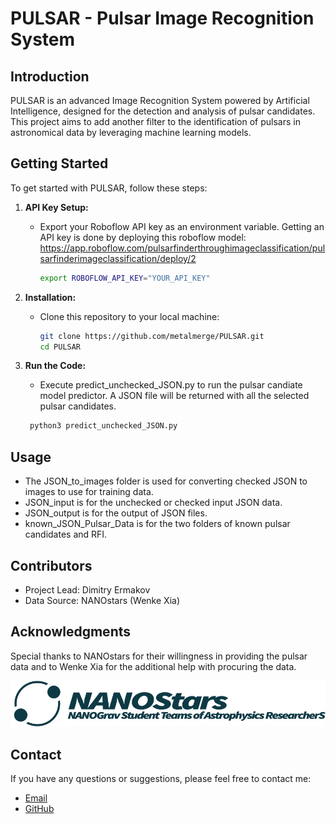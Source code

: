 # PULSAR - Pulsar Image Recognition System

## Introduction

PULSAR is an advanced Image Recognition System powered by Artificial Intelligence, designed for the detection and analysis of pulsar candidates. This project aims to add another filter to the identification of pulsars in astronomical data by leveraging machine learning models.

## Getting Started

To get started with PULSAR, follow these steps:

1. **API Key Setup:**
   - Export your Roboflow API key as an environment variable. Getting an API key is done by deploying this roboflow model: <https://app.roboflow.com/pulsarfinderthroughimageclassification/pulsarfinderimageclassification/deploy/2>

     ```bash
     export ROBOFLOW_API_KEY="YOUR_API_KEY"
     ```

2. **Installation:**
   - Clone this repository to your local machine:

     ```bash
     git clone https://github.com/metalmerge/PULSAR.git
     cd PULSAR
     ```

3. **Run the Code:**
   - Execute predict_unchecked_JSON.py to run the pulsar candiate model predictor. A JSON file will be returned with all the selected pulsar candidates.
  
    ```bash
     python3 predict_unchecked_JSON.py
     ```

## Usage

- The JSON_to_images folder is used for converting checked JSON to images to use for training data.
- JSON_input is for the unchecked or checked input JSON data.
- JSON_output is for the output of JSON files.
- known_JSON_Pulsar_Data is for the two folders of known pulsar candidates and RFI.

## Contributors

- Project Lead: Dimitry Ermakov
- Data Source: NANOstars (Wenke Xia)

## Acknowledgments

Special thanks to NANOstars for their willingness in providing the pulsar data and to Wenke Xia for the additional help with procuring the data.

![NANOstars](images/NANOstars.png)

## Contact

If you have any questions or suggestions, please feel free to contact me:

- [Email](ermakovd06@gmail.com)
- [GitHub](https://github.com/metalmerge)
